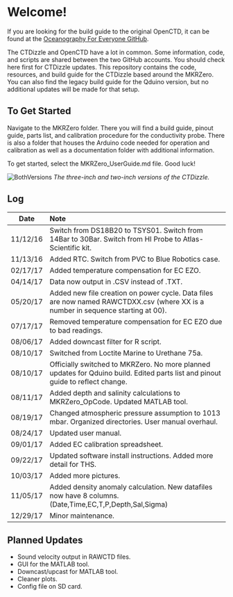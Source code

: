 # Welcome!
If you are looking for the build guide to the original OpenCTD, it can be found at the [Oceanography For Everyone GitHub](https://github.com/OceanographyforEveryone/OpenCTD).

The CTDizzle and OpenCTD have a lot in common. Some information, code, and scripts are shared between the two GitHub accounts. You should check here first for CTDizzle updates. This repository contains the code, resources, and build guide for the CTDizzle based around the MKRZero. You can also find the legacy build guide for the Qduino version, but no additional updates will be made for that setup. 

## To Get Started
Navigate to the MKRZero folder. There you will find a build guide, pinout guide, parts list, and calibration procedure for the conductivity probe. There is also a folder that houses the Arduino code needed for operation and calibration as well as a documentation folder with additional information.

To get started, select the MKRZero_UserGuide.md file. Good luck!


![BothVersions](https://github.com/CTDizzle/CTDizzle/blob/master/MKRZero/Documentation/Images/BothVersions.jpg)
*The three-inch and two-inch versions of the CTDizzle.*

## Log

|Date|Note|
|:---:|:---|
 |11/12/16| Switch from DS18B20 to TSYS01. Switch from 14Bar to 30Bar. Switch from HI Probe to Atlas-Scientific kit.
 |11/13/16| Added RTC. Switch from PVC to Blue Robotics case.
 |02/17/17| Added temperature compensation for EC EZO.|
 |04/14/17| Data now output in .CSV instead of .TXT.
 |05/20/17| Added new file creation on power cycle. Data files are now named RAWCTDXX.csv (where XX is a number in sequence starting at 00).
 |07/17/17| Removed temperature compensation for EC EZO due to bad readings.
 |08/06/17| Added downcast filter for R script.
 |08/10/17| Switched from Loctite Marine to Urethane 75a.
 |08/10/17| Officially switched to MKRZero. No more planned updates for Qduino build. Edited parts list and pinout guide to reflect change.
 |08/11/17| Added depth and salinity calculations to MKRZero_OpCode. Updated MATLAB tool.
 |08/19/17| Changed atmospheric pressure assumption to 1013 mbar. Organized directories. User manual overhaul.
 |08/24/17| Updated user manual.
 |09/01/17| Added EC calibration spreadsheet.
 |09/22/17| Updated software install instructions. Added more detail for THS.
 |10/03/17| Added more pictures.
 |11/05/17| Added density anomaly calculation. New datafiles now have 8 columns. (Date,Time,EC,T,P,Depth,Sal,Sigma)
 |12/29/17| Minor maintenance.
 
 
## Planned Updates
- Sound velocity output in RAWCTD files.
- GUI for the MATLAB tool.
- Downcast/upcast for MATLAB tool.
- Cleaner plots.
- Config file on SD card.
